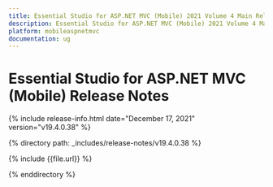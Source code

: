 ```yaml
---
title: Essential Studio for ASP.NET MVC (Mobile) 2021 Volume 4 Main Release Notes  
description: Essential Studio for ASP.NET MVC (Mobile) 2021 Volume 4 Main Release Notes  
platform: mobileaspnetmvc
documentation: ug
---
```


# Essential Studio for ASP.NET MVC (Mobile)  Release Notes  

{% include release-info.html date="December 17, 2021"  version="v19.4.0.38" %} 


{% directory path: _includes/release-notes/v19.4.0.38 %}

{% include {{file.url}} %}

{% enddirectory %}